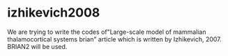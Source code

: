 # izhikevich2008
We are trying to write the codes of"Large-scale model of mammalian thalamocortical systems brian" article which is written by Izhikevich, 2007. BRIAN2 will be used.
